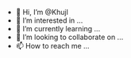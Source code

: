 - 👋 Hi, I’m @Khujl
- 👀 I’m interested in ...
- 🌱 I’m currently learning ...
- 💞️ I’m looking to collaborate on ...
- 📫 How to reach me ...

<!---
Khujl/Khujl is a ✨ special ✨ repository because its `README.md` (this file) appears on your GitHub profile.
You can click the Preview link to take a look at your changes.
--->
